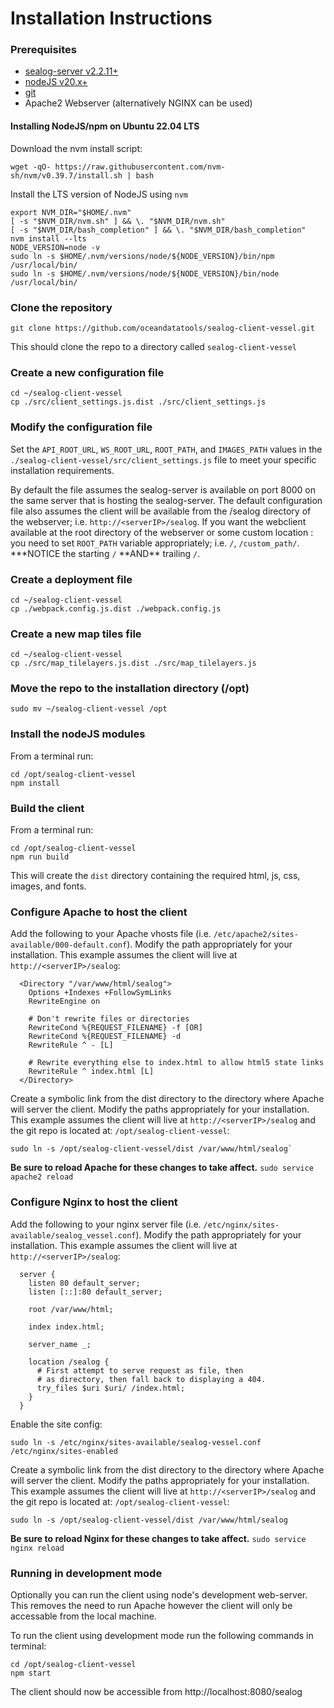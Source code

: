 # Installation Instructions

### Prerequisites

- [sealog-server v2.2.11+](https://github.com/oceandatatools/sealog-server)
- [nodeJS v20.x+](https://nodejs.org)
- [git](https://git-scm.com)
- Apache2 Webserver (alternatively NGINX can be used)

#### Installing NodeJS/npm on Ubuntu 22.04 LTS

Download the nvm install script:

```
wget -qO- https://raw.githubusercontent.com/nvm-sh/nvm/v0.39.7/install.sh | bash
```

Install the LTS version of NodeJS using `nvm`

```
export NVM_DIR="$HOME/.nvm"
[ -s "$NVM_DIR/nvm.sh" ] && \. "$NVM_DIR/nvm.sh"
[ -s "$NVM_DIR/bash_completion" ] && \. "$NVM_DIR/bash_completion"
nvm install --lts
NODE_VERSION=node -v
sudo ln -s $HOME/.nvm/versions/node/${NODE_VERSION}/bin/npm /usr/local/bin/
sudo ln -s $HOME/.nvm/versions/node/${NODE_VERSION}/bin/node /usr/local/bin/
```

### Clone the repository

```
git clone https://github.com/oceandatatools/sealog-client-vessel.git
```

This should clone the repo to a directory called `sealog-client-vessel`

### Create a new configuration file

```
cd ~/sealog-client-vessel
cp ./src/client_settings.js.dist ./src/client_settings.js
```

### Modify the configuration file

Set the `API_ROOT_URL`, `WS_ROOT_URL`, `ROOT_PATH`, and `IMAGES_PATH` values in the `./sealog-client-vessel/src/client_settings.js` file to meet your specific installation requirements.

By default the file assumes the sealog-server is available on port 8000 on the same server that is hosting the sealog-server. The default configuration file also assumes the client will be available from the /sealog directory of the webserver; i.e. `http://<serverIP>/sealog`. If you want the webclient available at the root directory of the webserver or some custom location : you need to set `ROOT_PATH` variable appropriately; i.e. `/`, `/custom_path/`. **\*NOTICE the starting `/` **AND\*\* trailing `/`.

### Create a deployment file

```
cd ~/sealog-client-vessel
cp ./webpack.config.js.dist ./webpack.config.js
```

### Create a new map tiles file

```
cd ~/sealog-client-vessel
cp ./src/map_tilelayers.js.dist ./src/map_tilelayers.js
```

### Move the repo to the installation directory (/opt)

```
sudo mv ~/sealog-client-vessel /opt
```

### Install the nodeJS modules

From a terminal run:

```
cd /opt/sealog-client-vessel
npm install
```

### Build the client

From a terminal run:

```
cd /opt/sealog-client-vessel
npm run build
```

This will create the `dist` directory containing the required html, js, css, images, and fonts.

### Configure Apache to host the client

Add the following to your Apache vhosts file (i.e. `/etc/apache2/sites-available/000-default.conf`). Modify the path appropriately for your installation. This example assumes the client will live at `http://<serverIP>/sealog`:

```
  <Directory "/var/www/html/sealog">
    Options +Indexes +FollowSymLinks
    RewriteEngine on

    # Don't rewrite files or directories
    RewriteCond %{REQUEST_FILENAME} -f [OR]
    RewriteCond %{REQUEST_FILENAME} -d
    RewriteRule ^ - [L]

    # Rewrite everything else to index.html to allow html5 state links
    RewriteRule ^ index.html [L]
  </Directory>
```

Create a symbolic link from the dist directory to the directory where Apache will server the client. Modify the paths appropriately for your installation. This example assumes the client will live at `http://<serverIP>/sealog` and the git repo is located at: `/opt/sealog-client-vessel`:

```
sudo ln -s /opt/sealog-client-vessel/dist /var/www/html/sealog`
```

**Be sure to reload Apache for these changes to take affect.**
`sudo service apache2 reload`

### Configure Nginx to host the client

Add the following to your nginx server file (i.e. `/etc/nginx/sites-available/sealog_vessel.conf`). Modify the path appropriately for your installation. This example assumes the client will live at `http://<serverIP>/sealog`:

```
  server {
    listen 80 default_server;
    listen [::]:80 default_server;

    root /var/www/html;

    index index.html;

    server_name _;

    location /sealog {
      # First attempt to serve request as file, then
      # as directory, then fall back to displaying a 404.
      try_files $uri $uri/ /index.html;
    }
  }
```

Enable the site config:

```
sudo ln -s /etc/nginx/sites-available/sealog-vessel.conf /etc/nginx/sites-enabled
```

Create a symbolic link from the dist directory to the directory where Apache will server the client. Modify the paths appropriately for your installation. This example assumes the client will live at `http://<serverIP>/sealog` and the git repo is located at: `/opt/sealog-client-vessel`:

```
sudo ln -s /opt/sealog-client-vessel/dist /var/www/html/sealog
```

**Be sure to reload Nginx for these changes to take affect.**
`sudo service nginx reload`

### Running in development mode

Optionally you can run the client using node's development web-server. This removes the need to run Apache however the client will only be accessable from the local machine.

To run the client using development mode run the following commands in terminal:

```
cd /opt/sealog-client-vessel
npm start
```

The client should now be accessible from http://localhost:8080/sealog
